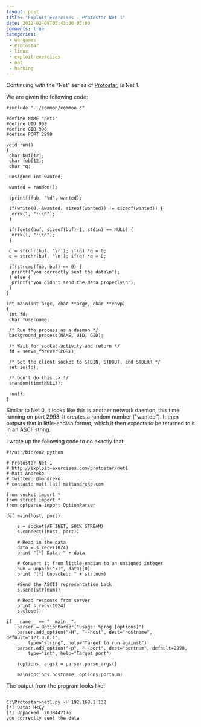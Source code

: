 ```yaml
---
layout: post
title: "Exploit Exercises - Protostar Net 1"
date: 2012-02-09T05:43:00-05:00
comments: true
categories:
 - wargames
 - Protostar
 - linux
 - exploit-exercises
 - net
 - hacking
---
```


Continuing with the "Net" series of [Protostar](http://exploit-exercises.com/protostar), is Net 1. 

We are given the following code: 

```
#include "../common/common.c"

#define NAME "net1"
#define UID 998
#define GID 998
#define PORT 2998

void run()
{
 char buf[12];
 char fub[12];
 char *q;

 unsigned int wanted;

 wanted = random();

 sprintf(fub, "%d", wanted);

 if(write(0, &wanted, sizeof(wanted)) != sizeof(wanted)) { 
  errx(1, ":(\n");
 }

 if(fgets(buf, sizeof(buf)-1, stdin) == NULL) {
  errx(1, ":(\n");
 }

 q = strchr(buf, '\r'); if(q) *q = 0;
 q = strchr(buf, '\n'); if(q) *q = 0;

 if(strcmp(fub, buf) == 0) {
  printf("you correctly sent the data\n");
 } else {
  printf("you didn't send the data properly\n");
 }
}

int main(int argc, char **argv, char **envp)
{
 int fd;
 char *username;

 /* Run the process as a daemon */
 background_process(NAME, UID, GID); 

 /* Wait for socket activity and return */
 fd = serve_forever(PORT);

 /* Set the client socket to STDIN, STDOUT, and STDERR */
 set_io(fd);

 /* Don't do this :> */
 srandom(time(NULL));

 run();
}
```

Similar to Net 0, it looks like this is another network daemon, this time running on port 2998.  It creates a random number ("wanted").  It then outputs that in little-endian format, which it then expects to be returned to it in an ASCII string. 

I wrote up the following code to do exactly that: 

```
#!/usr/bin/env python

# Protostar Net 1
# http://exploit-exercises.com/protostar/net1
# Matt Andreko
# twitter: @mandreko
# contact: matt [at] mattandreko.com

from socket import *
from struct import *
from optparse import OptionParser

def main(host, port):

    s = socket(AF_INET, SOCK_STREAM)
    s.connect((host, port))

    # Read in the data
    data = s.recv(1024)
    print "[*] Data: " + data

    # Convert it from little-endian to an unsigned integer
    num = unpack("<I", data)[0]
    print "[*] Unpacked: " + str(num)

    #Send the ASCII representation back
    s.send(str(num))

    # Read response from server
    print s.recv(1024)
    s.close()

if __name__ == "__main__":
    parser = OptionParser("usage: %prog [options]")
    parser.add_option("-H", "--host", dest="hostname", default="127.0.0.1", 
        type="string", help="Target to run against")
    parser.add_option("-p", "--port", dest="portnum", default=2998, 
        type="int", help="Target port")

    (options, args) = parser.parse_args()
    
    main(options.hostname, options.portnum)
```

The output from the program looks like: 

```

C:\Protostar>net1.py -H 192.168.1.132
[*] Data: H<Çy
[*] Unpacked: 2038447176
you correctly sent the data
```


